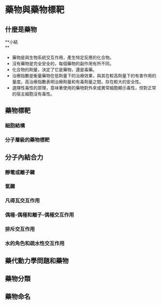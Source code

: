 # 藥物與藥物標靶

## 什麼是藥物

**小結  
**

* 藥物是與生物系統交互作用，產生特定反應的化合物。
* 沒有藥物是完全安全的，每個藥物的副作用有所不同。
* 化合物的劑量，決定了它是藥物，還是毒藥。
* 治療指數是衡量藥物在低劑量下的治療效果，與其在較高劑量下的有害作用的量度。高治療指數表明治療劑量和有毒劑量之間，存在較大的安全性。
* 選擇性毒性的原理，意味著使用的藥物對外來或異常細胞顯示毒性，但對正常的宿主細胞沒有毒性。

## 藥物標靶

### 細胞結構

### 分子層級的藥物標靶

## 分子內結合力

### 靜電或離子鍵

### 氫鍵

### 凡得瓦交互作用

### 偶極-偶極和離子-偶極交互作用

### 排斥交互作用

### 水的角色和疏水性交互作用

## 藥代動力學問題和藥物

## 藥物分類

## 藥物命名

## 



